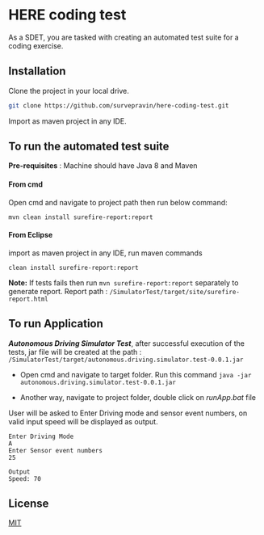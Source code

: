 # HERE coding test

As a SDET, you are tasked with creating an automated test suite for a coding exercise.


## Installation
Clone the project in your local drive.
```sh
git clone https://github.com/survepravin/here-coding-test.git
```

Import as maven project in any IDE.

## To run the automated test suite

**Pre-requisites** : Machine should have Java 8 and Maven

#### From cmd
Open cmd and navigate to project path then run below command:

```
mvn clean install surefire-report:report
```

#### From Eclipse
import as maven project in any IDE, run maven commands
```
clean install surefire-report:report
```

**Note:** If tests fails then run ```mvn surefire-report:report``` separately to generate report. Report path : ```/SimulatorTest/target/site/surefire-report.html```

## To run Application

_**Autonomous Driving Simulator Test**_,
after successful execution of the tests, jar file will be created at the path : ```/SimulatorTest/target/autonomous.driving.simulator.test-0.0.1.jar```

* Open cmd and navigate to target folder. Run this command ```java -jar autonomous.driving.simulator.test-0.0.1.jar``` 

* Another way, navigate to project folder, double click on _runApp.bat_ file 

User will be asked to Enter Driving mode and sensor event numbers, on valid input speed will be displayed as output.

```
Enter Driving Mode
A
Enter Sensor event numbers
25

Output
Speed: 70
```

## License
[MIT](https://choosealicense.com/licenses/mit/)